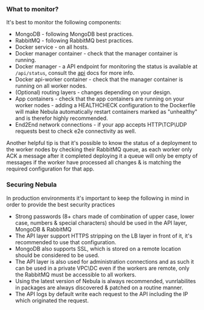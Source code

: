 ### What to monitor?

It's best to monitor the following components:

* MongoDB - following MongoDB best practices.
* RabbitMQ - following RabbitMQ best practices.
* Docker service - on all hosts.
* Docker manager container - check that the manager container is running.
* Docker manager - a API endpoint for monitoring the status is available at `/api/status`, consult the [api](https://github.com/naorlivne/docs/blob/master/docs/api.md) docs for more info.
* Docker api-worker container - check that the manager container is running on all worker nodes.
* (Optional) routing layers - changes depending on your design.
* App containers - check that the app containers are running on your worker nodes - adding a HEALTHCHECK configuration to the Dockerfile will make Nebula automatically restart containers marked as "unhealthy" and is therefor highly recommended.
* End2End network connections - if your app accepts HTTP\TCP\UDP requests best to check e2e connectivity as well.

Another helpful tip is that it's possible to know the status of a deployment to the worker nodes by checking their RabbitMQ queue, as each worker only ACK a message after it completed deploying it a queue will only be empty of messages if the worker have processed all changes & is matching the required configuration for that app.

### Securing Nebula

In production environments it's important to keep the following in mind in order to provide the best security practices 

* Strong passwords (8+ chars made of combination of upper case, lower case, numbers & special characters) should be used in the API layer, MongoDB & RabbitMQ
* The API layer support HTTPS stripping on the LB layer in front of it, it's recommended to use that configuration.
* MongoDB also supports SSL, which is stored on a remote location should be considered to be used.
* The API layer is also used for administration connections and as such it can be used in a private VPC\DC even if the workers are remote, only the RabbitMQ must be accessible to all workers.
* Using the latest version of Nebula is always recommended, vunrlabilites in packages are always discovered & patched on a routine manner.
* The API logs by default write each request to the API including the IP which originated the request.